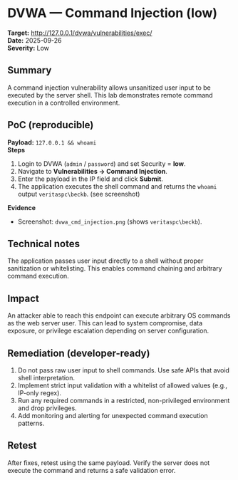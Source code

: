 # DVWA — Command Injection (low)

**Target:** http://127.0.0.1/dvwa/vulnerabilities/exec/  
**Date:** 2025-09-26  
**Severity:** Low

## Summary
A command injection vulnerability allows unsanitized user input to be executed by the server shell. This lab demonstrates remote command execution in a controlled environment.

## PoC (reproducible)
**Payload:** `127.0.0.1 && whoami`  
**Steps**
1. Login to DVWA (`admin` / `password`) and set Security = **low**.  
2. Navigate to **Vulnerabilities → Command Injection**.  
3. Enter the payload in the IP field and click **Submit**.  
4. The application executes the shell command and returns the `whoami` output `veritaspc\beckb`. (see screenshot)

**Evidence**
- Screenshot: `dvwa_cmd_injection.png` (shows `veritaspc\beckb`).

## Technical notes
The application passes user input directly to a shell without proper sanitization or whitelisting. This enables command chaining and arbitrary command execution.

## Impact
An attacker able to reach this endpoint can execute arbitrary OS commands as the web server user. This can lead to system compromise, data exposure, or privilege escalation depending on server configuration.

## Remediation (developer-ready)
1. Do not pass raw user input to shell commands. Use safe APIs that avoid shell interpretation.  
2. Implement strict input validation with a whitelist of allowed values (e.g., IP-only regex).  
3. Run any required commands in a restricted, non-privileged environment and drop privileges.  
4. Add monitoring and alerting for unexpected command execution patterns.

## Retest
After fixes, retest using the same payload. Verify the server does not execute the command and returns a safe validation error.
